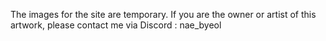The images for the site are temporary. If you are the owner or artist of this artwork, please contact me via Discord : nae_byeol
